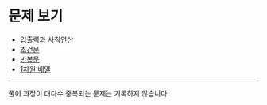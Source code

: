 # 문제 보기
- [입출력과 사칙연산](https://www.acmicpc.net/step/1)  
- [조건문](https://www.acmicpc.net/step/2)
- [반복문](https://www.acmicpc.net/step/3)
- [1차원 배열](https://www.acmicpc.net/step/4)

---

풀이 과정이 대다수 중복되는 문제는 기록하지 않습니다.